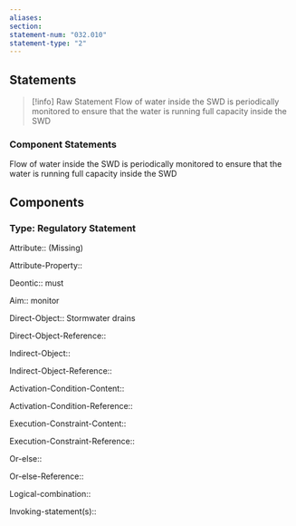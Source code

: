 ```yaml
---
aliases: 
section: 
statement-num: "032.010"
statement-type: "2"
---
```

## Statements 
> [!info] Raw Statement
> Flow of water inside the SWD is periodically monitored to ensure that the water is running full capacity inside the SWD
 
> 

### Component Statements
Flow of water inside the SWD is periodically monitored to ensure that the water is running full capacity inside the SWD
 
## Components
### Type: Regulatory Statement
Attribute:: (Missing)

Attribute-Property::


Deontic:: must


Aim:: monitor


Direct-Object:: Stormwater drains

Direct-Object-Reference:: 


Indirect-Object::

Indirect-Object-Reference:: 


Activation-Condition-Content::

Activation-Condition-Reference:: 


Execution-Constraint-Content::

Execution-Constraint-Reference:: 


Or-else::

Or-else-Reference:: 


Logical-combination::


Invoking-statement(s)::
